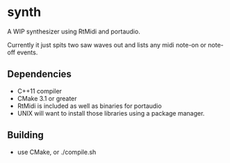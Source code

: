 # synth

A WIP synthesizer using RtMidi and portaudio. 

Currently it just spits two saw waves out and lists any midi note-on or note-off events.

## Dependencies

* C++11 compiler
* CMake 3.1 or greater
* RtMidi is included as well as binaries for portaudio
* UNIX will want to install those libraries using a package manager. 

## Building

* use CMake, or ./compile.sh

